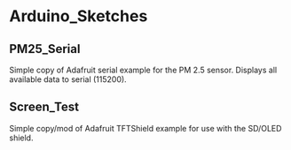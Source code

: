 # Arduino_Sketches

## PM25_Serial
Simple copy of Adafruit serial example for the PM 2.5 sensor.  Displays all available data to serial (115200).

## Screen_Test
Simple copy/mod of Adafruit TFTShield example for use with the SD/OLED shield.

